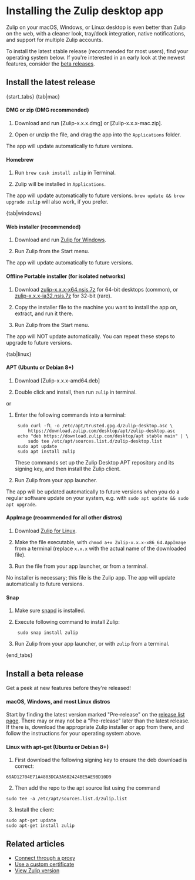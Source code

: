 # Installing the Zulip desktop app

Zulip on your macOS, Windows, or Linux desktop is even better than
Zulip on the web, with a cleaner look, tray/dock integration, native
notifications, and support for multiple Zulip accounts.

To install the latest stable release (recommended for most users),
find your operating system below.  If you're interested in an early
look at the newest features, consider the [beta releases](#install-a-beta-release).

## Install the latest release

{start_tabs}
{tab|mac}

#### DMG or zip (DMG recommended)
<!-- TODO why zip? -->

1. Download and run [Zulip-x.x.x.dmg] or [Zulip-x.x.x-mac.zip].

2. Open or unzip the file, and drag the app into the `Applications` 
folder.

The app will update automatically to future versions.

#### Homebrew

1. Run `brew cask install zulip` in Terminal.

2. Zulip will be installed in `Applications`. <!-- TODO fact check -->

The app will update automatically to future versions. `brew update && brew 
upgrade zulip` will also work, if you prefer.

{tab|windows}

#### Web installer (recommended)

1. Download and run [Zulip for Windows](https://zulip.com/apps/windows).

1. Run Zulip from the Start menu.

The app will update automatically to future versions.

#### Offline Portable  installer (for isolated networks)

1. Download [zulip-x.x.x-x64.nsis.7z][latest] for 64-bit desktops
   (common), or [zulip-x.x.x-ia32.nsis.7z][latest] for 32-bit (rare).

2. Copy the installer file to the machine you want to install the app
   on, extract, and run it there.

3. Run Zulip from the Start menu.

The app will NOT update automatically. You can repeat these steps to upgrade
to future versions. <!-- TODO fact check -->

{tab|linux}

#### APT (Ubuntu or Debian 8+)

1. Download [Zulip-x.x.x-amd64.deb]

2. Double click and install, then run `zulip` in terminal.

or

1. Enter the following commands into a terminal:

        sudo curl -fL -o /etc/apt/trusted.gpg.d/zulip-desktop.asc \
            https://download.zulip.com/desktop/apt/zulip-desktop.asc
        echo "deb https://download.zulip.com/desktop/apt stable main" | \
            sudo tee /etc/apt/sources.list.d/zulip-desktop.list
        sudo apt update
        sudo apt install zulip

    These commands set up the Zulip Desktop APT repository and its signing
    key, and then install the Zulip client.

2. Run Zulip from your app launcher.

The app will be updated automatically to future versions when you do a
regular software update on your system, e.g. with
`sudo apt update && sudo apt upgrade`.

#### AppImage (recommended for all other distros)

1. Download [Zulip for Linux](https://zulip.com/apps/linux).

2. Make the file executable, with
   `chmod a+x Zulip-x.x.x-x86_64.AppImage` from a terminal (replace
   `x.x.x` with the actual name of the downloaded file).

3. Run the file from your app launcher, or from a terminal.

No installer is necessary; this file is the Zulip app. The app will update
automatically to future versions.

#### Snap

1. Make sure [snapd](https://docs.snapcraft.io/core/install) is installed.

2. Execute following command to install Zulip:

        sudo snap install zulip

3. Run Zulip from your app launcher, or with `zulip` from a terminal.

<!-- TODO why dpkg? -->

{end_tabs}

## Install a beta release

Get a peek at new features before they're released!

#### macOS, Windows, and most Linux distros

Start by finding the latest version marked "Pre-release" on the
[release list page][release-list].  There may or may not be a "Pre-release"
later than the latest release. If there is, download the appropriate Zulip
installer or app from there, and follow the instructions for your operating
system above.

#### Linux with apt-get (Ubuntu or Debian 8+)

1. First download the following signing key to ensure the deb download is 
correct:

```sudo apt-key adv --keyserver pool.sks-keyservers.net --recv 
69AD12704E71A4803DCA3A682424BE5AE9BD10D9
```
2. Then add the repo to the apt source list using the command

```echo "deb https://dl.bintray.com/zulip/debian/ beta main"
sudo tee -a /etc/apt/sources.list.d/zulip.list
```

3. Install the client:
```
sudo apt-get update
sudo apt-get install zulip
```

[latest]: https://github.com/zulip/zulip-desktop/releases/latest
[release-list]: https://github.com/zulip/zulip-desktop/releases

## Related articles

* [Connect through a proxy](/help/connect-through-a-proxy)
* [Use a custom certificate](/help/custom-certificates)
* [View Zulip version](/help/view-zulip-version)

